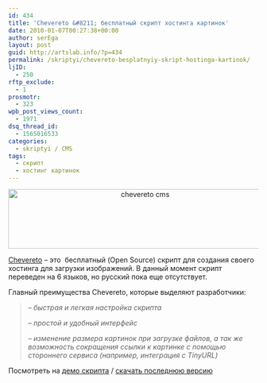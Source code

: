 ```yaml
---
id: 434
title: 'Chevereto &#8211; бесплатный скрипт хостинга картинок'
date: 2010-01-07T00:27:38+00:00
author: serEga
layout: post
guid: http://artslab.info/?p=434
permalink: /skriptyi/chevereto-besplatnyiy-skript-hostinga-kartinok/
ljID:
  - 250
rftp_exclude:
  - 1
prosmotr:
  - 323
wpb_post_views_count:
  - 1971
dsq_thread_id:
  - 1565016533
categories:
  - skriptyi / CMS
tags:
  - скрипт
  - хостинг картинок
---
```

<center>
  <a href="http://artslab.info/wp-content/uploads/chevereto_logo.png"><img src="http://artslab.info/wp-content/uploads/chevereto_logo.png" alt="chevereto cms" title="chevereto_logo" width="535" height="120" class="alignnone size-full wp-image-852" srcset="http://googledrive.com/host/0B9lHVSSSdxdxd0hjdUdmRzY3Tjg/chevereto_logo.png 535w, http://googledrive.com/host/0B9lHVSSSdxdxd0hjdUdmRzY3Tjg/chevereto_logo-300x67.png 300w" sizes="(max-width: 535px) 100vw, 535px" /></a>
</center>

<p style="text-align: left;">
  <a href="http://chevereto.com/">Chevereto</a> &#8211; это  бесплатный (Open Source) скрипт для создания своего хостинга для загрузки изображений. В данный момент скрипт переведен на 6 языков, но русский пока еще отсутствует.
</p>

<p style="text-align: left;">
  Главный преимущества Chevereto, которые выделяют разработчики:
</p>

> <p style="text-align: left;">
>   <em>&#8211; быстрая и легкая настройка скрипта</em>
> </p>
>
> <p style="text-align: left;">
>   <em>&#8211; простой и удобный интерфейс</em>
> </p>
>
> <p style="text-align: left;">
>   <em>&#8211; изменение размера картинок при загрузке файлов, а так же возможность сокращения ссылки к картинке с помощью стороннего сервиса (например, интеграция с TinyURL)</em>
> </p>

<p style="text-align: left;">
  Посмотреть на <a href="http://demo.chevereto.com/" target="_blank">демо скрипта</a> / <a href="http://chevereto.com/" target="_blank">скачать последнюю версию</a>
</p>